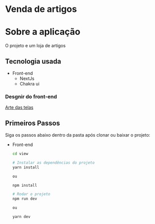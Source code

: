 # Venda de artigos

##

# Sobre a aplicação

O projeto e um loja de artigos 

## Tecnologia usada
* Front-end
  - NextJs
  - Chakra ui

### Desgnir do front-end
  [Arte das telas](https://xd.adobe.com/view/424dc0f2-ed3d-4cd5-97bc-bc0379af3997-171e/)

## Primeiros Passos

Siga os passos abaixo dentro da pasta após clonar ou baixar o projeto:

- Front-end

  ```bash
  cd view

  ```

  ```bash
  # Instalar as dependências do projeto
  yarn install
  
  ou
  
  npm install
  ```

  ```bash
  # Rodar o projeto
  npm run dev

  ou

  yarn dev
  ```